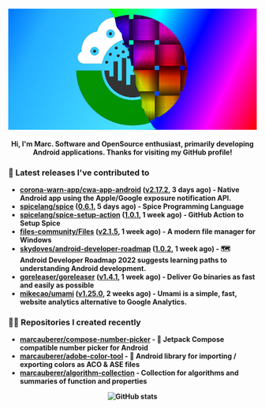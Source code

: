 <p align="center">
	<img src="https://raw.githubusercontent.com/marcauberer/marcauberer/master/images/frontpage-image.jpg">
	<br><br>
	<b>Hi, I'm Marc. Software and OpenSource enthusiast, primarily developing Android applications. Thanks for visiting my GitHub profile!
</p>

### 🚀 Latest releases I've contributed to


- [corona-warn-app/cwa-app-android](https://github.com/corona-warn-app/cwa-app-android) ([v2.17.2](https://github.com/corona-warn-app/cwa-app-android/releases/tag/v2.17.2), 3 days ago) - Native Android app using the Apple/Google exposure notification API.
- [spicelang/spice](https://github.com/spicelang/spice) ([0.6.1](https://github.com/spicelang/spice/releases/tag/0.6.1), 5 days ago) - Spice Programming Language
- [spicelang/spice-setup-action](https://github.com/spicelang/spice-setup-action) ([1.0.1](https://github.com/spicelang/spice-setup-action/releases/tag/1.0.1), 1 week ago) - GitHub Action to Setup Spice 
- [files-community/Files](https://github.com/files-community/Files) ([v2.1.5](https://github.com/files-community/Files/releases/tag/v2.1.5), 1 week ago) - A modern file manager for Windows
- [skydoves/android-developer-roadmap](https://github.com/skydoves/android-developer-roadmap) ([1.0.2](https://github.com/skydoves/android-developer-roadmap/releases/tag/1.0.2), 1 week ago) - 🗺 Android Developer Roadmap 2022 suggests learning paths to understanding Android development.
- [goreleaser/goreleaser](https://github.com/goreleaser/goreleaser) ([v1.4.1](https://github.com/goreleaser/goreleaser/releases/tag/v1.4.1), 1 week ago) - Deliver Go binaries as fast and easily as possible
- [mikecao/umami](https://github.com/mikecao/umami) ([v1.25.0](https://github.com/mikecao/umami/releases/tag/v1.25.0), 2 weeks ago) - Umami is a simple, fast, website analytics alternative to Google Analytics.

### 👨‍💻 Repositories I created recently
- [marcauberer/compose-number-picker](https://github.com/marcauberer/compose-number-picker) - 🔢 Jetpack Compose compatible number picker for Android
- [marcauberer/adobe-color-tool](https://github.com/marcauberer/adobe-color-tool) - 🎨 Android library for importing / exporting colors as ACO &amp; ASE files
- [marcauberer/algorithm-collection](https://github.com/marcauberer/algorithm-collection) - Collection for algorithms and summaries of function and properties

<p align="center">
	<img src="https://github-readme-stats.vercel.app/api?username=marcauberer&show_icons=true&theme=dark" alt="GitHub stats">
</p>
